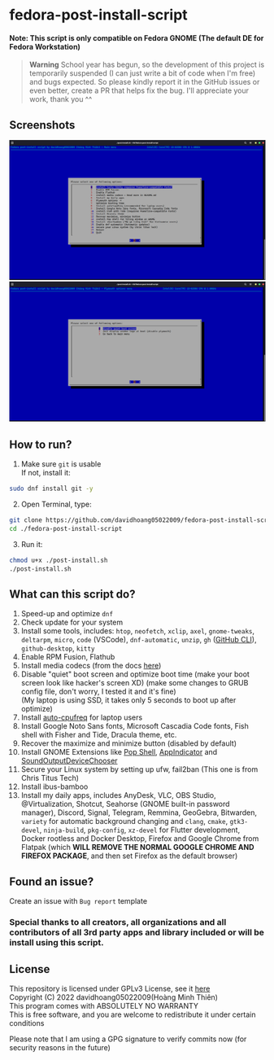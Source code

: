 <!-- ./README.md -->
<!-- SPDX-License-Identifier: GPL-3.0-or-later -->

<!--
fedora-post-install-script
Copyright (C) 2022 davidhoang05022009(Hoàng Minh Thiên)
This program comes with ABSOLUTELY NO WARRANTY
This is free software, and you are welcome to redistribute it
under certain conditions

Licensed under GPLv3 License
-->

# fedora-post-install-script

#### Note: This script is only compatible on Fedora GNOME (The default DE for Fedora Workstation)
> **Warning**
> School year has begun, so the development of this project is temporarily suspended (I can just write a bit of code when I'm free) and bugs expected. So please kindly report it in the GitHub issues or even better, create a PR that helps fix the bug. I'll appreciate your work, thank you ^^

## Screenshots

![Screenshot](./fedora-post-install-script-main-screenshot.png)
![Screenshot](./fedora-post-install-script-plymouth-sub-menu-screenshot.png)

## How to run?

1. Make sure `git` is usable<br>
   If not, install it:

```sh
sudo dnf install git -y
```

2. Open Terminal, type:

```sh
git clone https://github.com/davidhoang05022009/fedora-post-install-script
cd ./fedora-post-install-script
```

3. Run it:

```sh
chmod u+x ./post-install.sh
./post-install.sh
```

## What can this script do?

1. Speed-up and optimize `dnf`
2. Check update for your system
3. Install some tools, includes: `htop`, `neofetch`, `xclip`, `axel`, `gnome-tweaks`, `deltarpm`, `micro`, `code` (VSCode), `dnf-automatic`, `unzip`, `gh` ([GitHub CLI](https://cli.github.com/)), `github-desktop`, `kitty`
4. Enable RPM Fusion, Flathub
5. Install media codecs (from the docs [here](https://docs.fedoraproject.org/en-US/quick-docs/assembly_installing-plugins-for-playing-movies-and-music/))
6. Disable "quiet" boot screen and optimize boot time (make your boot screen look like hacker's screen XD) (make some changes to GRUB config file, don't worry, I tested it and it's fine)
   <br>(My laptop is using SSD, it takes only 5 seconds to boot up after optimize)
7. Install [auto-cpufreq](https://github.com/AdnanHodzic/auto-cpufreq) for laptop users
8. Install Google Noto Sans fonts, Microsoft Cascadia Code fonts, Fish shell with Fisher and Tide, Dracula theme, etc.
9. Recover the maximize and minimize button (disabled by default)
10. Install GNOME Extensions like [Pop Shell](https://github.com/pop-os/shell), [AppIndicator](https://github.com/ubuntu/gnome-shell-extension-appindicator) and [SoundOutputDeviceChooser](https://github.com/kgshank/gse-sound-output-device-chooser)
11. Secure your Linux system by setting up ufw, fail2ban (This one is from Chris Titus Tech)
12. Install ibus-bamboo
13. Install my daily apps, includes AnyDesk, VLC, OBS Studio, @Virtualization, Shotcut, Seahorse (GNOME built-in password manager), Discord, Signal, Telegram, Remmina, GeoGebra, Bitwarden, `variety` for automatic background changing and `clang`, `cmake`, `gtk3-devel`, `ninja-build`, `pkg-config`, `xz-devel` for Flutter development, Docker rootless and Docker Desktop, Firefox and Google Chrome from Flatpak (which **WILL REMOVE THE NORMAL GOOGLE CHROME AND FIREFOX PACKAGE**, and then set Firefox as the default browser)

## Found an issue?

Create an issue with `Bug report` template

### Special thanks to all creators, all organizations and all contributors of all 3rd party apps and library included or will be install using this script.

## License

This repository is licensed under GPLv3 License, see it [here](./LICENSE)</br>
Copyright (C) 2022 davidhoang05022009(Hoàng Minh Thiên)</br>
This program comes with ABSOLUTELY NO WARRANTY</br>
This is free software, and you are welcome to redistribute it
under certain conditions

Please note that I am using a GPG signature to verify commits now (for security reasons in the future)
